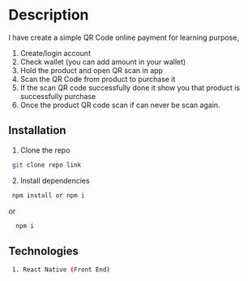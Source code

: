 # Description
I have create a simple QR Code online payment for learning purpose,
1. Create/login account
2. Check wallet (you can add amount in your wallet)
3. Hold the product and open QR scan in app
4. Scan the QR Code from product to purchase it
5. If the scan QR code successfully done it show you that product is successfully purchase
6. Once the product QR code scan if can never be scan again.


## Installation

1. Clone the repo 
```bash
 git clone repo link
```

2. Install dependencies
```bash
 npm install or npm i 
```
or
```bash
  npm i 
```

## Technologies

```bash
 1. React Native (Front End)
```


